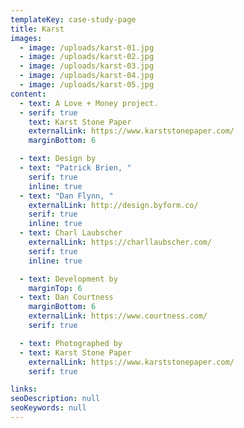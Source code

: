 ```yaml
---
templateKey: case-study-page
title: Karst
images: 
  - image: /uploads/karst-01.jpg
  - image: /uploads/karst-02.jpg
  - image: /uploads/karst-03.jpg
  - image: /uploads/karst-04.jpg
  - image: /uploads/karst-05.jpg
content: 
  - text: A Love + Money project.
  - serif: true
    text: Karst Stone Paper
    externalLink: https://www.karststonepaper.com/
    marginBottom: 6

  - text: Design by
  - text: "Patrick Brien, "
    serif: true
    inline: true
  - text: "Dan Flynn, "
    externalLink: http://design.byform.co/
    serif: true
    inline: true
  - text: Charl Laubscher
    externalLink: https://charllaubscher.com/
    serif: true
    inline: true

  - text: Development by
    marginTop: 6
  - text: Dan Courtness
    marginBottom: 6
    externalLink: https://www.courtness.com/
    serif: true

  - text: Photographed by
  - text: Karst Stone Paper
    externalLink: https://www.karststonepaper.com/
    serif: true

links: 
seoDescription: null
seoKeywords: null
---
```

